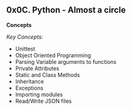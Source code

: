 0x0C. Python - Almost a circle
---
**Concepts**

*Key Concepts:*
- Unittest
- Object Oriented Programming
- Parsing Variable arguments to functions
- Private Attributes
- Static and Class Methods
- Inheritance
- Exceptions
- Importing modules
- Read/Write JSON files
